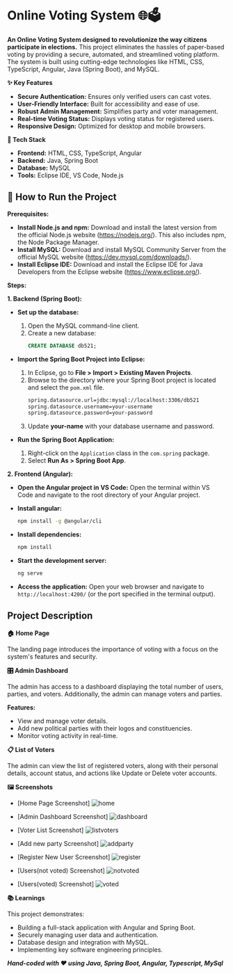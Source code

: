 # Online Voting System 🌐🗳️

**An Online Voting System designed to revolutionize the way citizens participate in elections.** This project eliminates the hassles of paper-based voting by providing a secure, automated, and streamlined voting platform. The system is built using cutting-edge technologies like HTML, CSS, TypeScript, Angular, Java (Spring Boot), and MySQL.

**✨ Key Features**

* **Secure Authentication:** Ensures only verified users can cast votes.
* **User-Friendly Interface:** Built for accessibility and ease of use.
* **Robust Admin Management:** Simplifies party and voter management.
* **Real-time Voting Status:** Displays voting status for registered users.
* **Responsive Design:** Optimized for desktop and mobile browsers.

**🔧 Tech Stack**

* **Frontend:** HTML, CSS, TypeScript, Angular
* **Backend:** Java, Spring Boot
* **Database:** MySQL
* **Tools:** Eclipse IDE, VS Code, Node.js

## **🚀 How to Run the Project**

**Prerequisites:**

* **Install Node.js and npm:** Download and install the latest version from the official Node.js website (https://nodejs.org/). This also includes npm, the Node Package Manager.
* **Install MySQL:** Download and install MySQL Community Server from the official MySQL website (https://dev.mysql.com/downloads/). 
* **Install Eclipse IDE:** Download and install the Eclipse IDE for Java Developers from the Eclipse website (https://www.eclipse.org/).

**Steps:**

**1. Backend (Spring Boot):**

   * **Set up the database:**
      1. Open the MySQL command-line client.
      2. Create a new database: 
         ```sql
         CREATE DATABASE db521;
         ```

   * **Import the Spring Boot Project into Eclipse:**
      1. In Eclipse, go to **File > Import > Existing Maven Projects**.
      2. Browse to the directory where your Spring Boot project is located and select the `pom.xml` file.
         ```bash
         spring.datasource.url=jdbc:mysql://localhost:3306/db521
         spring.datasource.username=your-username
         spring.datasource.password=your-password
         ```
      3. Update **your-name** with your database username and password.
         

   * **Run the Spring Boot Application:**
      1. Right-click on the `Application` class in the `com.spring` package.
      2. Select **Run As > Spring Boot App**.

**2. Frontend (Angular):**

   * **Open the Angular project in VS Code:** Open the terminal within VS Code and navigate to the root directory of your Angular project.
   *  **Install angular:**
      ```bash
      npm install -g @angular/cli
      ```
   * **Install dependencies:**
      ```bash
      npm install
      ```

   * **Start the development server:**
      ```bash
      ng serve
      ```

   * **Access the application:** Open your web browser and navigate to `http://localhost:4200/` (or the port specified in the terminal output).

## **Project Description**

**🏠 Home Page**

The landing page introduces the importance of voting with a focus on the system's features and security.

**🎛️ Admin Dashboard**

The admin has access to a dashboard displaying the total number of users, parties, and voters. Additionally, the admin can manage voters and parties.

**Features:**

* View and manage voter details.
* Add new political parties with their logos and constituencies.
* Monitor voting activity in real-time.

**📋 List of Voters**

The admin can view the list of registered voters, along with their personal details, account status, and actions like Update or Delete voter accounts.

**🖼️ Screenshots**

* [Home Page Screenshot]
![home](https://github.com/user-attachments/assets/aed1fa6d-fecb-44f0-9cff-674a989a730a)

* [Admin Dashboard Screenshot]
![dashboard](https://github.com/user-attachments/assets/bc5b6999-328b-4d88-853c-8bada26c9ea6)

* [Voter List Screenshot]
![listvoters](https://github.com/user-attachments/assets/45937d23-6d7c-48ca-82ea-8392fa6ed227)
* [Add new party Screenshot]
![addparty](https://github.com/user-attachments/assets/4b16e953-5f71-4f53-a18d-9643f0f475a3)
* [Register New User Screenshot]
![register](https://github.com/user-attachments/assets/33e6b876-049d-4357-8691-339df5fb44c6)
* [Users(not voted) Screenshot]
![notvoted](https://github.com/user-attachments/assets/42ee4c4c-bfaf-49c0-a73d-79b194924d35)
* [Users(voted) Screenshot]
![voted](https://github.com/user-attachments/assets/3eca57df-d00c-4708-aa3d-8ca06b0fd6d2)

**📚 Learnings**

This project demonstrates:

* Building a full-stack application with Angular and Spring Boot.
* Securely managing user data and authentication.
* Database design and integration with MySQL.
* Implementing key software engineering principles.

***Hand-coded with ❤️ using Java, Spring Boot, Angular, Typescript, MySql***
